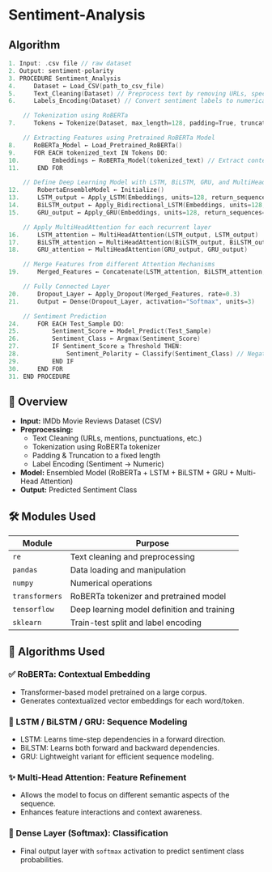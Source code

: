 # Sentiment-Analysis

## Algorithm

```c
1. Input: .csv file // raw dataset  
2. Output: sentiment-polarity  
3. PROCEDURE Sentiment_Analysis  
4.     Dataset ← Load_CSV(path_to_csv_file)  
5.     Text_Cleaning(Dataset) // Preprocess text by removing URLs, special characters, and converting to lowercase  
6.     Labels_Encoding(Dataset) // Convert sentiment labels to numerical values  

    // Tokenization using RoBERTa  
7.     Tokens ← Tokenize(Dataset, max_length=128, padding=True, truncation=True)  

    // Extracting Features using Pretrained RoBERTa Model  
8.     RoBERTa_Model ← Load_Pretrained_RoBERTa()  
9.     FOR EACH tokenized_text IN Tokens DO:  
10.         Embeddings ← RoBERTa_Model(tokenized_text) // Extract contextual embeddings  
11.     END FOR  

    // Define Deep Learning Model with LSTM, BiLSTM, GRU, and MultiHeadAttention  
12.     RobertaEnsembleModel ← Initialize()  
13.     LSTM_output ← Apply_LSTM(Embeddings, units=128, return_sequences=True)  
14.     BiLSTM_output ← Apply_Bidirectional_LSTM(Embeddings, units=128, return_sequences=True)  
15.     GRU_output ← Apply_GRU(Embeddings, units=128, return_sequences=True)  

    // Apply MultiHeadAttention for each recurrent layer  
16.     LSTM_attention ← MultiHeadAttention(LSTM_output, LSTM_output)  
17.     BiLSTM_attention ← MultiHeadAttention(BiLSTM_output, BiLSTM_output)  
18.     GRU_attention ← MultiHeadAttention(GRU_output, GRU_output)  

    // Merge Features from different Attention Mechanisms  
19.     Merged_Features ← Concatenate(LSTM_attention, BiLSTM_attention, GRU_attention)  

    // Fully Connected Layer  
20.     Dropout_Layer ← Apply_Dropout(Merged_Features, rate=0.3)  
21.     Output ← Dense(Dropout_Layer, activation="Softmax", units=3)  

    // Sentiment Prediction  
24.     FOR EACH Test_Sample DO:  
25.         Sentiment_Score ← Model_Predict(Test_Sample)  
26.         Sentiment_Class ← Argmax(Sentiment_Score)  
27.         IF Sentiment_Score ≥ Threshold THEN:  
28.             Sentiment_Polarity ← Classify(Sentiment_Class) // Negative, Neutral, Positive  
29.         END IF  
30.     END FOR  
31. END PROCEDURE
```

## 🧩 Overview

- **Input:** IMDb Movie Reviews Dataset (CSV)
- **Preprocessing:**
  - Text Cleaning (URLs, mentions, punctuations, etc.)
  - Tokenization using RoBERTa tokenizer
  - Padding & Truncation to a fixed length
  - Label Encoding (Sentiment → Numeric)
- **Model:** Ensembled Model (RoBERTa + LSTM + BiLSTM + GRU + Multi-Head Attention)
- **Output:** Predicted Sentiment Class




## 🛠️ Modules Used

| Module             | Purpose                                       |
|--------------------|-----------------------------------------------|
| `re`               | Text cleaning and preprocessing               |
| `pandas`           | Data loading and manipulation                 |
| `numpy`            | Numerical operations                          |
| `transformers`     | RoBERTa tokenizer and pretrained model        |
| `tensorflow`       | Deep learning model definition and training   |
| `sklearn`          | Train-test split and label encoding           |


## 🧠 Algorithms Used

### ✅ RoBERTa: Contextual Embedding
- Transformer-based model pretrained on a large corpus.
- Generates contextualized vector embeddings for each word/token.

### 🔁 LSTM / BiLSTM / GRU: Sequence Modeling
- LSTM: Learns time-step dependencies in a forward direction.
- BiLSTM: Learns both forward and backward dependencies.
- GRU: Lightweight variant for efficient sequence modeling.

### ✨ Multi-Head Attention: Feature Refinement
- Allows the model to focus on different semantic aspects of the sequence.
- Enhances feature interactions and context awareness.

### 🧮 Dense Layer (Softmax): Classification
- Final output layer with `softmax` activation to predict sentiment class probabilities.
